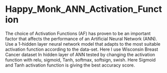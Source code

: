# Happy_Monk_ANN_Activation_Function

The choice of Activation Functions (AF) has proven to be an important factor that affects the performance of an Artificial Neural Network (ANN). Use a 1-hidden layer neural network model that adapts to the most suitable activation function according to the data-set.
Here I use Wisconsin Breast Cancer dataset 
In hidden layer of ANN  tested by changing the activation function with relu, sigmoid, Tanh, softmax, softsign, swish. 
Here Sigmoid and Tanh activation function is giving the best accuracy score.
